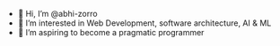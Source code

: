 - 👋 Hi, I’m @abhi-zorro
- 👀 I’m interested in Web Development, software architecture, AI & ML
- 🌱 I’m aspiring to become a pragmatic programmer


<!---
abhi-zorro/abhi-zorro is a ✨ special ✨ repository because its `README.md` (this file) appears on your GitHub profile.
You can click the Preview link to take a look at your changes.
--->
